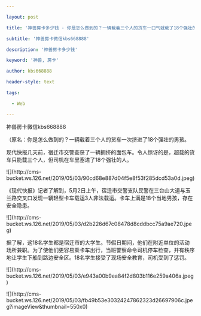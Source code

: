 ---
layout: post
title: '神兽房卡多少钱 - 你是怎么做到的？一辆载着三个人的货车一口气就载了18个强壮的人。'
subtitle: '神兽房卡微信kbs668888'
description: '神兽房卡多少钱'
keyword: '神兽, 房卡'
author: kbs668888
header-style: text
tags:
  - Web
---
神兽房卡微信kbs668888

（原名：你是怎么做到的？一辆载着三个人的货车一次挤进了18个强壮的男孩。

现代快报几天前，宿迁市交警查获了一辆拥挤的面包车。令人惊讶的是，超载的货车只能载三个人，但司机在车里塞进了18个强壮的人。

![](http://cms-
bucket.ws.126.net/2019/05/03/90cd68e887d04f5e8f53f285dcd53a0d.jpeg)

《现代快报》记者了解到，5月2日上午，宿迁市交警支队民警在三台山大道与玉兰路交叉口发现一辆轻型卡车载运3人非法载运。卡车上满是18个当地男孩，存在安全隐患。

![](http://cms-
bucket.ws.126.net/2019/05/03/d2b226d67c08478d8cddbcc75a9ae720.jpeg)

据了解，这18名学生都是宿迁市的大学生。节假日期间，他们在附近单位的活动场所兼职。为了使他们更容易乘卡车出行，当班警察命令司机停车检查，并有秩序地让学生下船到路边安全区。18名学生接受了现场安全教育，司机受到了惩罚。

![](http://cms-
bucket.ws.126.net/2019/05/03/e943a00b9ea84f2d803b116e259a406a.jpeg)

![](http://cms-
bucket.ws.126.net/2019/05/03/fb49b53e30324247862323d26697906c.jpeg?imageView&thumbnail=550x0)  

